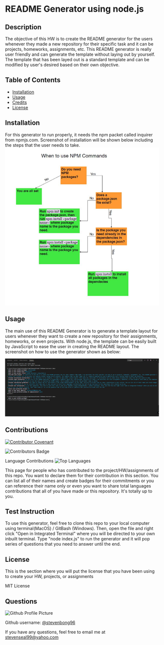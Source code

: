 
  # README Generator using node.js

  ## Description 
  The objective of this HW is to create the README generator for the users whenever they made a new repository for their specific task and it can be projects, homeworks, assignments, etc. This README generator is really user friendly and can generate the template without laying out by yourself. The template that has been layed out is a standard template and can be modified by user's desired based on their own objective.
    
  ## Table of Contents
  * [Installation](#installation)
  * [Usage](#usage)
  * [Credits](#credits)
  * [License](#license)

  ## Installation 
  For this generator to run properly, it needs the npm packet called inquirer from npmjs.com. Screenshot of installation will be shown below including the steps that the user needs to take.
  ![Steps Installation](./steps.JPG) 

  ## Usage 
  The main use of this README Generator is to generate a template layout for users whenever they want to create a new repository for their assignments, homeworks, or even projects. With node.js, the template can be easily built by JavaScript to ease the user in creating the README layout. The screenshot on how to use the generator shown as below:
  
  ![Example Instructions](./questionsprompt.JPG)

  ## Contributions
  [![Contributor Covenant](https://img.shields.io/badge/Contributor%20Covenant-v2.0%20adopted-ff69b4.svg)](code_of_conduct.md) 

  ![Contributors Badge](https://img.shields.io/github/contributors/stevenbong96/MDGenerator?label=Total%20Contributors)

  Language Contributions
  ![Top Languages](https://img.shields.io/github/languages/top/stevenbong96/MDGenerator)
  
  This page for people who has contributed to the project/HW/assignments of this repo. You want to declare them for their contribution in this section. You can list all of their names and create badges for their commitments or you can reference their name only or even you want to share total languages contributions that all of you have made or this repository. It's totally up to you.

  ## Test Instruction  
  To use this generator, feel free to clone this repo to your local computer using terminal(MacOS) / GitBash (Windows). Then, open the file and right click "Open in Integrated Terminal" where you will be directed to your own inbuilt terminal. Type "node index.js" to run the generator and it will pop series of questions that you need to answer until the end.

  ## License 
  This is the section where you will put the license that you have been using to create your HW, projects, or assignments
  
  MIT License

  ## Questions 
  ![Github Profile Picture](https://avatars1.githubusercontent.com/u/69608772?v=4)
  
  Github username: [@stevenbong96](https://api.github.com/users/stevenbong96)

  If you have any questions, feel free to email me at stevenseal99@yahoo.com
  